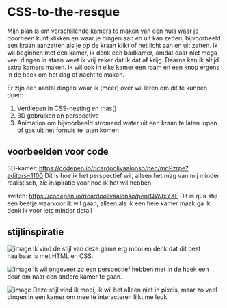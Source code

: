 # CSS-to-the-resque

Mijn plan is om verschillende kamers te maken van een huis waar je doorheen kunt klikken en waar je dingen aan en uit kan zetten, bijvoorbeeld een kraan aanzetten als je op de kraan klikt of het licht aan en uit zetten.
Ik wil beginnen met een kamer, ik denk een badkamer, omdat daar niet mega veel dingen in staan weet ik vrij zeker dat ik dat af krijg. Daarna kan ik altijd extra kamers maken.
Ik wil ook in elke kamer een raam en een knop ergens in de hoek om het dag of nacht te maken.

Er zijn een aantal dingen waar ik (meer) over wil leren om dit te kunnen doen:
1. Verdiepen in CSS-nesting en :has()
2. 3D gebruiken en perspective
3. Animation om bijvoorbeeld stromend water uit een kraan te laten lopen of gas uit het fornuis te laten komen


## voorbeelden voor code
3D-kamer:
https://codepen.io/ricardoolivaalonso/pen/mdPzrpe?editors=1100
Dit is hoe ik het perspectief wil, alleen het mag van mij minder realistisch, zie inspiratie voor hoe ik het wil hebben

switch:
https://codepen.io/ricardoolivaalonso/pen/QWJxYXE
Dit is qua stijl een beetje waarvoor ik wil gaan, alleen als ik een hele kamer maak ga ik denk ik voor iets minder detail


## stijlinspiratie
![image](https://github.com/user-attachments/assets/d331ca6e-145e-4852-bc98-03f9f87c3c9b)
Ik vind de stijl van deze game erg mooi en denk dat dit best haalbaar is met HTML en CSS.

![image](https://github.com/user-attachments/assets/bd84c12a-351f-4162-9034-bd3aa4237479)
Ik wil ongeveer zo een perspectief hebben met in de hoek een deur om naar een andere kamer te gaan.

![image](https://github.com/user-attachments/assets/ff7c1faf-faab-41e1-a16c-71101e8b1352)
Deze stijl vind ik mooi, ik wil het alleen niet in pixels, maar zo veel dingen in een kamer om mee te interacteren lijkt me leuk.
